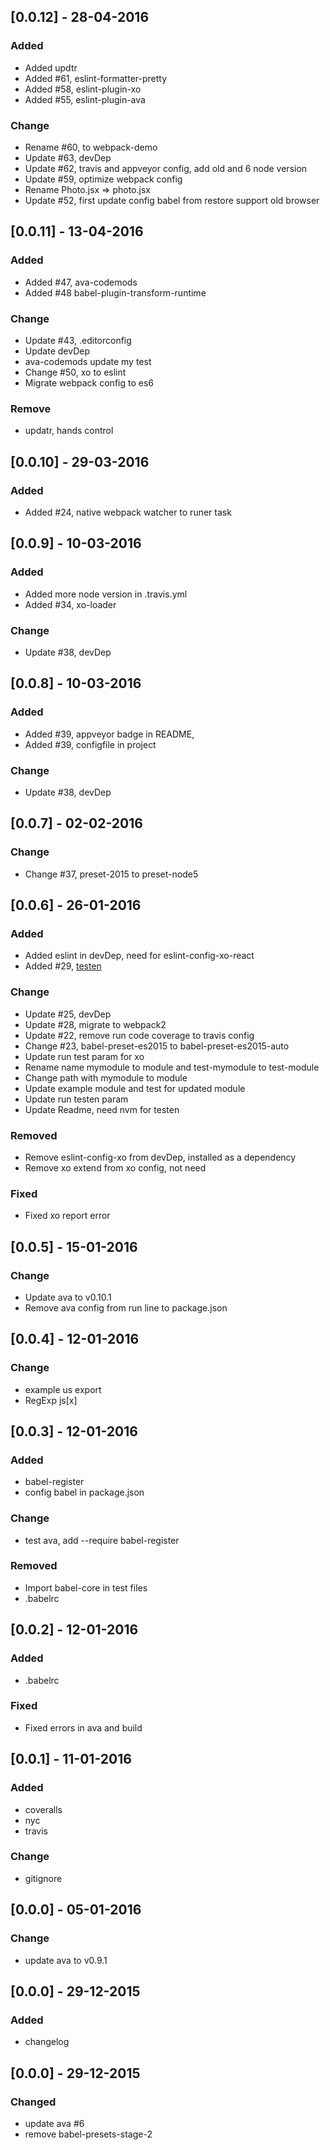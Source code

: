 ## [0.0.12] - 28-04-2016
### Added
- Added updtr
- Added #61, eslint-formatter-pretty
- Added #58, eslint-plugin-xo
- Added #55, eslint-plugin-ava

### Change
- Rename #60, to webpack-demo
- Update #63, devDep
- Update #62, travis and appveyor config, add old and 6 node version
- Update #59, optimize webpack config
- Rename Photo.jsx => photo.jsx
- Update #52, first update config babel from restore support old browser

## [0.0.11] - 13-04-2016
### Added
- Added #47, ava-codemods
- Added #48 babel-plugin-transform-runtime

### Change
- Update #43, .editorconfig
- Update devDep
- ava-codemods update my test
- Change #50, xo to eslint
- Migrate webpack config to es6

### Remove
- updatr, hands control

## [0.0.10] - 29-03-2016
### Added
- Added #24, native webpack watcher to runer task

## [0.0.9] - 10-03-2016
### Added
- Added more node version in .travis.yml
- Added #34, xo-loader

### Change
- Update #38, devDep

## [0.0.8] - 10-03-2016
### Added 
- Added #39, appveyor badge in README, 
- Added #39, configfile in project

### Change
- Update #38, devDep

## [0.0.7] - 02-02-2016
### Change
- Change #37, preset-2015 to preset-node5

## [0.0.6] - 26-01-2016
### Added
- Added eslint in devDep, need for eslint-config-xo-react
- Added #29, [testen](https://github.com/egoist/testen)

### Change
- Update #25, devDep
- Update #28, migrate to webpack2
- Update #22, remove run code coverage to travis config
- Change #23, babel-preset-es2015 to babel-preset-es2015-auto
- Update run test param for xo
- Rename name mymodule to module and test-mymodule to test-module 
- Change path with mymodule to module
- Update example module and test for updated module
- Update run testen param
- Update Readme, need nvm for testen


### Removed
- Remove eslint-config-xo from devDep, installed as a dependency
- Remove xo extend from xo config, not need

### Fixed
- Fixed xo report error

## [0.0.5] - 15-01-2016
### Change
- Update ava to v0.10.1
- Remove ava config from run line to package.json

## [0.0.4] - 12-01-2016
### Change
- example us export
- RegExp js[x]

## [0.0.3] - 12-01-2016
### Added
- babel-register
- config babel in package.json

### Change
- test ava, add --require babel-register

### Removed
- Import babel-core in test files
- .babelrc

## [0.0.2] - 12-01-2016
### Added
- .babelrc

### Fixed
- Fixed errors in ava and build

## [0.0.1] - 11-01-2016
### Added
- coveralls
- nyc 
- travis

### Change
- gitignore

## [0.0.0] - 05-01-2016
### Change
- update ava to v0.9.1

## [0.0.0] - 29-12-2015
### Added
- changelog

## [0.0.0] - 29-12-2015
### Changed
- update ava #6
- remove babel-presets-stage-2
